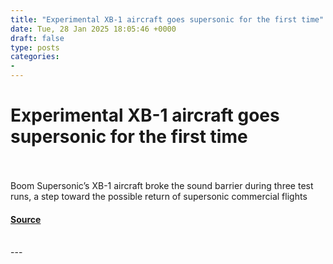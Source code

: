 ```yaml
---
title: "Experimental XB-1 aircraft goes supersonic for the first time"
date: Tue, 28 Jan 2025 18:05:46 +0000
draft: false
type: posts
categories: 
- 
---
```

# Experimental XB-1 aircraft goes supersonic for the first time

<br/>

<br/>
Boom Supersonic’s XB-1 aircraft broke the sound barrier during three test runs, a step toward the possible return of supersonic commercial flights

#### [Source](https://www.newscientist.com/article/2465962-experimental-xb-1-aircraft-goes-supersonic-for-the-first-time/?utm_campaign=RSS%7CNSNS&utm_source=NSNS&utm_medium=RSS&utm_content=technology)

<br/>
---
